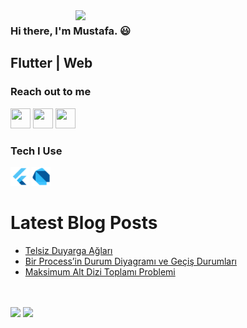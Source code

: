 <img src="https://64.media.tumblr.com/3d4424d253425a54fbc4f399bbd7f65c/tumblr_mnd64b2dMs1r0ix14o1_500.gifv" align="right" width="400" >

### Hi there, I'm Mustafa. 😃

## Flutter | Web




### Reach out to me

[<img height="32" width="32" src="https://unpkg.com/simple-icons@v5/icons/instagram.svg"/>][instagram]
[<img height="32" width="32" src="https://unpkg.com/simple-icons@v5/icons/webauthn.svg"/>][web]
[<img height="32" width="32" src="https://unpkg.com/simple-icons@v5/icons/linkedin.svg"/>][linkedin]



### Tech I Use

<img src="https://raw.githubusercontent.com/github/explore/80688e429a7d4ef2fca1e82350fe8e3517d3494d/topics/flutter/flutter.png" width="30">
<img src="https://raw.githubusercontent.com/github/explore/80688e429a7d4ef2fca1e82350fe8e3517d3494d/topics/dart/dart.png" width="30">





# Latest Blog Posts
<!-- BLOG-POST-LIST:START -->
- [Telsiz Duyarga Ağları](https://www.mustafa-yilmaz.dev/telsiz-duyarga-aglari/)
- [Bir Process’in Durum Diyagramı ve Geçiş Durumları](https://www.mustafa-yilmaz.dev/bir-processin-durum-diyagrami/)
- [Maksimum Alt Dizi Toplamı Problemi](https://www.mustafa-yilmaz.dev/maksimum-alt-dizi-toplami-problemi/)
<!-- BLOG-POST-LIST:END -->



<br/>
<br/>


<img src="https://github-readme-stats.vercel.app/api?username=mustafayilmazdev&theme=radical">






<img src="https://github-readme-stats.vercel.app/api/top-langs/?username=mustafayilmazdev&theme=radical">






[instagram]: https://www.instagram.com/themustik/
[web]: https://www.mustafa-yilmaz.dev
[linkedin]: https://www.linkedin.com/in/mustafa-yılmaz-dev/


